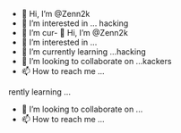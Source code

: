 - 👋 Hi, I’m @Zenn2k
- 👀 I’m interested in ... hacking
- 🌱 I’m cur- 👋 Hi, I’m @Zenn2k
- 👀 I’m interested in ...
- 🌱 I’m currently learning ...hacking
- 💞️ I’m looking to collaborate on ...kackers
- 📫 How to reach me ...

<!---
Zenny2k/Zenny2k is a ✨ special ✨ repository because its `README.md` (this file) appears on your GitHub profile.
You can click the Preview link to take a look at your changes.
--->
rently learning ...
- 💞️ I’m looking to collaborate on ...
- 📫 How to reach me ...

<!---
Zenny2k/Zenny2k is a ✨ special ✨ repository because its `README.md` (this file) appears on your GitHub profile.
You can click the Preview link to take a look at your changes.
--->
